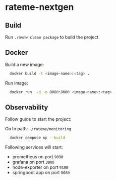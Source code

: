 # rateme-nextgen



## Build

Run `./mvnw clean package` to build the project.

## Docker

Build a new image:

```sh
  docker build -t <image-name>:<tag> .
`````

Run image:
```sh
  docker run  -d -p 8080:8080 <image-name>:<tag>
```

## Observability

Follow guide to start the project:

Go to path: `./rateme/monitoring`

```sh
  docker compose up --build
```

Following services will start:

- prometheus on port `9090`
- grafana on port `3000`
- node-exporter on port `9100`
- springboot app on port `8080`
